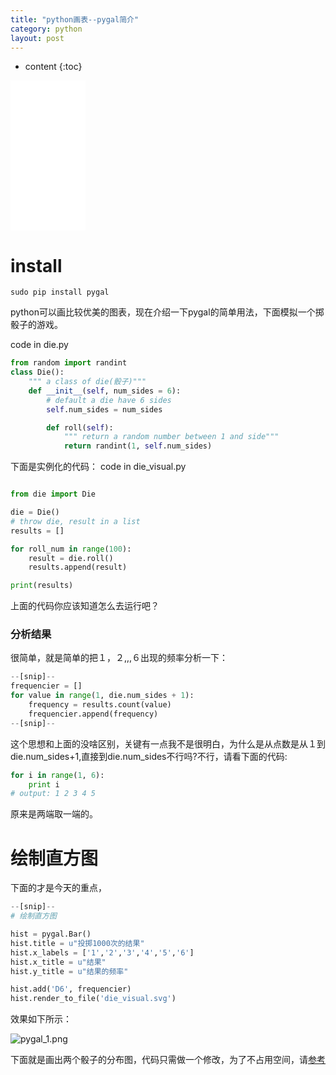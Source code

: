 ```yaml
---
title: "python画表--pygal简介"
category: python
layout: post
---
```


* content
{:toc}

<iframe style="width:120px;height:240px;" marginwidth="0" marginheight="0" scrolling="no" frameborder="0" src="//ws-na.amazon-adsystem.com/widgets/q?ServiceVersion=20070822&OneJS=1&Operation=GetAdHtml&MarketPlace=US&source=ac&ref=tf_til&ad_type=product_link&tracking_id=vimerbf-20&marketplace=amazon&region=US&placement=1593276036&asins=1593276036&linkId=f5eaeee62c358a4e99f19b434f682e82&show_border=false&link_opens_in_new_window=false&price_color=333333&title_color=0066C0&bg_color=FFFFFF">
    </iframe>
    
# install

	sudo pip install pygal

python可以画比较优美的图表，现在介绍一下pygal的简单用法，下面模拟一个掷骰子的游戏。

code in die.py

```python
from random import randint
class Die():
    """ a class of die(骰子)"""
    def __init__(self, num_sides = 6):
        # default a die have 6 sides
        self.num_sides = num_sides

        def roll(self):
            """ return a random number between 1 and side"""
            return randint(1, self.num_sides)
```
下面是实例化的代码： code in die_visual.py
```python

from die import Die

die = Die()
# throw die, result in a list
results = []

for roll_num in range(100):
    result = die.roll()
    results.append(result)

print(results)
```
上面的代码你应该知道怎么去运行吧？

### 分析结果
很简单，就是简单的把１，２,,,６出现的频率分析一下：

```python
--[snip]--
frequencier = []
for value in range(1, die.num_sides + 1):
    frequency = results.count(value)
    frequencier.append(frequency)
--[snip]--
```
这个思想和上面的没啥区别，关键有一点我不是很明白，为什么是从点数是从１到die.num_sides+1,直接到die.num_sides不行吗?不行，请看下面的代码:

```python
for i in range(1, 6):
    print i
# output: 1 2 3 4 5
```

原来是两端取一端的。

#  绘制直方图
下面的才是今天的重点，

```python
--[snip]--
# 绘制直方图

hist = pygal.Bar()
hist.title = u"投掷1000次的结果"
hist.x_labels = ['1','2','3','4','5','6']
hist.x_title = u"结果"
hist.y_title = u"结果的频率"

hist.add('D6', frequencier)
hist.render_to_file('die_visual.svg')
```

效果如下所示：

![pygal_1.png](http://yuzibo.qiniudn.com/pygal_1.png)

下面就是画出两个骰子的分布图，代码只需做一个修改，为了不占用空间，请[参考](0https://github.com/yuzibo/linux-programming/tree/master/python/python_crash/visual)
